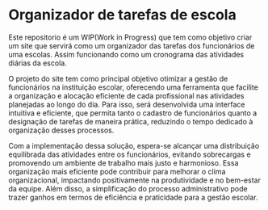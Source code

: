 # Organizador de tarefas de escola

 Este repositorio é um WIP(Work in Progress) que tem como objetivo criar um site que servirá como um organizador das tarefas dos funcionários de uma escolas. Assim funcionando como um cronograma das atividades diárias da escola.
  
 O projeto do site tem como principal objetivo otimizar a gestão de funcionários na instituição escolar, oferecendo uma ferramenta que facilite a organização e alocação eficiente de cada profissional nas atividades planejadas ao longo do dia. Para isso, será desenvolvida uma interface intuitiva e eficiente, que permita tanto o cadastro de funcionários quanto a designação de tarefas de maneira prática, reduzindo o tempo dedicado à organização desses processos.
  
 Com a implementação dessa solução, espera-se alcançar uma distribuição equilibrada das atividades entre os funcionários, evitando sobrecargas e promovendo um ambiente de trabalho mais justo e harmonioso. Essa organização mais eficiente pode contribuir para melhorar o clima organizacional, impactando positivamente na produtividade e no bem-estar da equipe. Além disso, a simplificação do processo administrativo pode trazer ganhos em termos de eficiência e praticidade para a gestão escolar.

